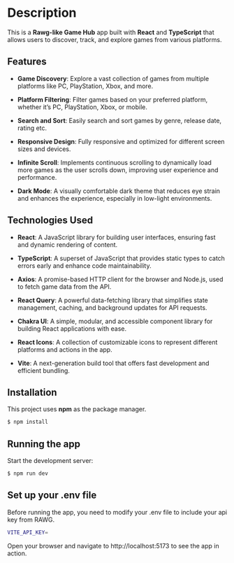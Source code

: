 # Description

This is a **Rawg-like Game Hub** app built with **React** and **TypeScript** that allows users to discover, track, and explore games from various platforms.

## Features

- **Game Discovery**: Explore a vast collection of games from multiple platforms like PC, PlayStation, Xbox, and more.
  
- **Platform Filtering**: Filter games based on your preferred platform, whether it’s PC, PlayStation, Xbox, or mobile.

- **Search and Sort**: Easily search and sort games by genre, release date, rating etc.

- **Responsive Design**: Fully responsive and optimized for different screen sizes and devices.

- **Infinite Scroll**: Implements continuous scrolling to dynamically load more games as the user scrolls down, improving user experience and performance.

- **Dark Mode**: A visually comfortable dark theme that reduces eye strain and enhances the experience, especially in low-light environments.

## Technologies Used

- **React**: A JavaScript library for building user interfaces, ensuring fast and dynamic rendering of content.

- **TypeScript**: A superset of JavaScript that provides static types to catch errors early and enhance code maintainability.

- **Axios**: A promise-based HTTP client for the browser and Node.js, used to fetch game data from the API.

- **React Query**: A powerful data-fetching library that simplifies state management, caching, and background updates for API requests.

- **Chakra UI**: A simple, modular, and accessible component library for building React applications with ease.

- **React Icons**: A collection of customizable icons to represent different platforms and actions in the app.

- **Vite**: A next-generation build tool that offers fast development and efficient bundling.

## Installation

This project uses **npm** as the package manager.

```bash
$ npm install
```

## Running the app

Start the development server:

```bash
$ npm run dev
```

## Set up your .env file

Before running the app, you need to modify your .env file to include your api key from RAWG.

```bash
VITE_API_KEY=
```
Open your browser and navigate to http://localhost:5173 to see the app in action.

